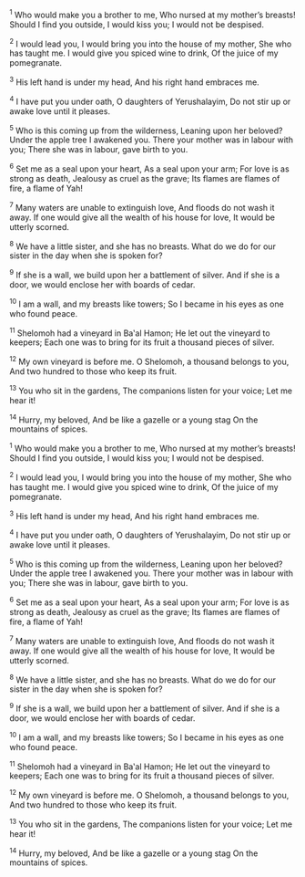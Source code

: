 <sup>1</sup> Who would make you a brother to me, Who nursed at my mother’s breasts! Should I find you outside, I would kiss you; I would not be despised.

<sup>2</sup> I would lead you, I would bring you into the house of my mother, She who has taught me. I would give you spiced wine to drink, Of the juice of my pomegranate.

<sup>3</sup> His left hand is under my head, And his right hand embraces me.

<sup>4</sup> I have put you under oath, O daughters of Yerushalayim, Do not stir up or awake love until it pleases.

<sup>5</sup> Who is this coming up from the wilderness, Leaning upon her beloved? Under the apple tree I awakened you. There your mother was in labour with you; There she was in labour, gave birth to you.

<sup>6</sup> Set me as a seal upon your heart, As a seal upon your arm; For love is as strong as death, Jealousy as cruel as the grave; Its flames are flames of fire, a flame of Yah!

<sup>7</sup> Many waters are unable to extinguish love, And floods do not wash it away. If one would give all the wealth of his house for love, It would be utterly scorned.

<sup>8</sup> We have a little sister, and she has no breasts. What do we do for our sister in the day when she is spoken for?

<sup>9</sup> If she is a wall, we build upon her a battlement of silver. And if she is a door, we would enclose her with boards of cedar.

<sup>10</sup> I am a wall, and my breasts like towers; So I became in his eyes as one who found peace.

<sup>11</sup> Shelomoh had a vineyard in Ba‛al Hamon; He let out the vineyard to keepers; Each one was to bring for its fruit a thousand pieces of silver.

<sup>12</sup> My own vineyard is before me. O Shelomoh, a thousand belongs to you, And two hundred to those who keep its fruit.

<sup>13</sup> You who sit in the gardens, The companions listen for your voice; Let me hear it!

<sup>14</sup> Hurry, my beloved, And be like a gazelle or a young stag On the mountains of spices.

<sup>1</sup> Who would make you a brother to me, Who nursed at my mother’s breasts! Should I find you outside, I would kiss you; I would not be despised.

<sup>2</sup> I would lead you, I would bring you into the house of my mother, She who has taught me. I would give you spiced wine to drink, Of the juice of my pomegranate.

<sup>3</sup> His left hand is under my head, And his right hand embraces me.

<sup>4</sup> I have put you under oath, O daughters of Yerushalayim, Do not stir up or awake love until it pleases.

<sup>5</sup> Who is this coming up from the wilderness, Leaning upon her beloved? Under the apple tree I awakened you. There your mother was in labour with you; There she was in labour, gave birth to you.

<sup>6</sup> Set me as a seal upon your heart, As a seal upon your arm; For love is as strong as death, Jealousy as cruel as the grave; Its flames are flames of fire, a flame of Yah!

<sup>7</sup> Many waters are unable to extinguish love, And floods do not wash it away. If one would give all the wealth of his house for love, It would be utterly scorned.

<sup>8</sup> We have a little sister, and she has no breasts. What do we do for our sister in the day when she is spoken for?

<sup>9</sup> If she is a wall, we build upon her a battlement of silver. And if she is a door, we would enclose her with boards of cedar.

<sup>10</sup> I am a wall, and my breasts like towers; So I became in his eyes as one who found peace.

<sup>11</sup> Shelomoh had a vineyard in Ba‛al Hamon; He let out the vineyard to keepers; Each one was to bring for its fruit a thousand pieces of silver.

<sup>12</sup> My own vineyard is before me. O Shelomoh, a thousand belongs to you, And two hundred to those who keep its fruit.

<sup>13</sup> You who sit in the gardens, The companions listen for your voice; Let me hear it!

<sup>14</sup> Hurry, my beloved, And be like a gazelle or a young stag On the mountains of spices.

